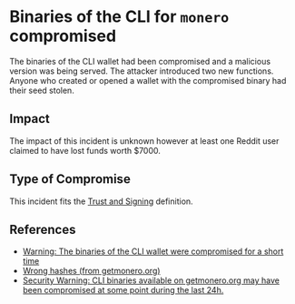 <!-- cspell:ignore monero -->
# Binaries of the CLI for `monero` compromised

The binaries of the CLI wallet had been compromised and a malicious version
was being served. The attacker introduced two new functions. Anyone who
created or opened a wallet with the compromised binary had their seed stolen.

## Impact

The impact of this incident is unknown however at least one Reddit user claimed
to have lost funds worth $7000.

## Type of Compromise

This incident fits the [Trust and Signing](../compromise-definitions.md#trust-and-signing) definition.

## References

- [Warning: The binaries of the CLI wallet were compromised for a short time](https://web.getmonero.org/2019/11/19/warning-compromised-binaries.html)
- [Wrong hashes (from getmonero.org)](https://github.com/monero-project/monero/issues/6151)
- [Security Warning: CLI binaries available on getmonero.org may have been compromised at some point during the last 24h.](https://old.reddit.com/r/Monero/comments/dyfozs/security_warning_cli_binaries_available_on/)